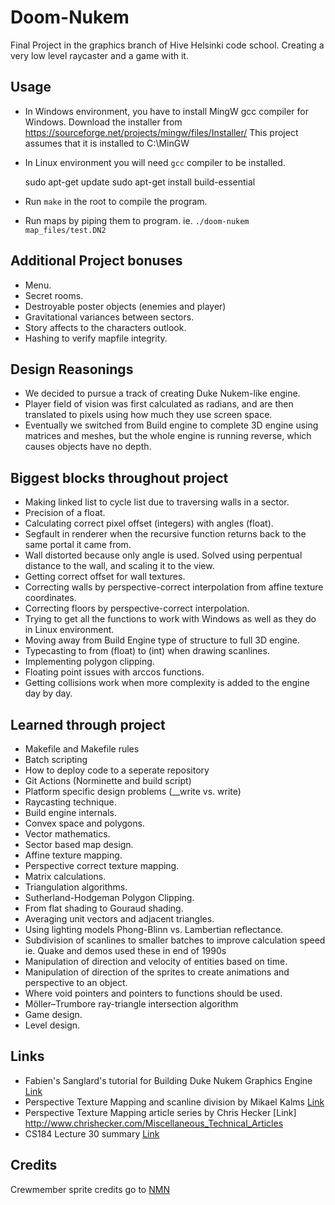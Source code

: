 # Doom-Nukem
Final Project in the graphics branch of Hive Helsinki code school. Creating a very low level raycaster and a game with it.

## Usage
- In Windows environment, you have to install MingW gcc compiler for Windows.
Download the installer from https://sourceforge.net/projects/mingw/files/Installer/
This project assumes that it is installed to C:\MinGW
- In Linux environment you will need `gcc` compiler to be installed.

	sudo apt-get update
	sudo apt-get install build-essential

- Run `make` in the root to compile the program.
- Run maps by piping them to program. ie.
	`./doom-nukem map_files/test.DN2`

## Additional Project bonuses
- Menu.
- Secret rooms.
- Destroyable poster objects (enemies and player)
- Gravitational variances between sectors.
- Story affects to the characters outlook.
- Hashing to verify mapfile integrity.

## Design Reasonings
- We decided to pursue a track of creating Duke Nukem-like engine.
- Player field of vision was first calculated as radians, and are then translated to pixels using how much they use screen space.
- Eventually we switched from Build engine to complete 3D engine using matrices and meshes, but the whole engine is running reverse, which causes objects have no depth.

## Biggest blocks throughout project
- Making linked list to cycle list due to traversing walls in a sector.
- Precision of a float.
- Calculating correct pixel offset (integers) with angles (float).
- Segfault in renderer when the recursive function returns back to the same portal it came from.
- Wall distorted because only angle is used. Solved using perpentual distance to the wall, and scaling it to the view.
- Getting correct offset for wall textures.
- Correcting walls by perspective-correct interpolation from affine texture coordinates.
- Correcting floors by perspective-correct interpolation.
- Trying to get all the functions to work with Windows as well as they do in Linux environment.
- Moving away from Build Engine type of structure to full 3D engine.
- Typecasting to from (float) to (int) when drawing scanlines.
- Implementing polygon clipping.
- Floating point issues with arccos functions.
- Getting collisions work when more complexity is added to the engine day by day.

## Learned through project
- Makefile and Makefile rules
- Batch scripting
- How to deploy code to a seperate repository
- Git Actions (Norminette and build script)
- Platform specific design problems (__write vs. write)
- Raycasting technique.
- Build engine internals.
- Convex space and polygons.
- Vector mathematics.
- Sector based map design.
- Affine texture mapping.
- Perspective correct texture mapping.
- Matrix calculations.
- Triangulation algorithms.
- Sutherland-Hodgeman Polygon Clipping.
- From flat shading to Gouraud shading.
- Averaging unit vectors and adjacent triangles.
- Using lighting models Phong-Blinn vs. Lambertian reflectance.
- Subdivision of scanlines to smaller batches to improve calculation speed ie. Quake and demos used these in end of 1990s
- Manipulation of direction and velocity of entities based on time.
- Manipulation of direction of the sprites to create animations and perspective to an object.
- Where void pointers and pointers to functions should be used.
- Möller–Trumbore ray-triangle intersection algorithm
- Game design.
- Level design.

## Links
- Fabien's Sanglard's tutorial for Building Duke Nukem Graphics Engine [Link](https://fabiensanglard.net/duke3d/build_engine_internals.php)
- Perspective Texture Mapping and scanline division by Mikael Kalms [Link](https://www.lysator.liu.se/~mikaelk/doc/perspectivetexture/)
- Perspective Texture Mapping article series by Chris Hecker [Link] http://www.chrishecker.com/Miscellaneous_Technical_Articles
- CS184 Lecture 30 summary [Link](https://people.eecs.berkeley.edu/~jfc/cs184f98/lec30/lec30.html)

## Credits
Crewmember sprite credits go to [NMN](https://opengameart.org/users/nmn)
